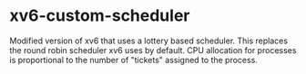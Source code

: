# xv6-custom-scheduler
Modified version of xv6 that uses a lottery based scheduler. This replaces the round robin scheduler xv6 uses by default. CPU allocation for processes is proportional to the number of "tickets" assigned to the process.